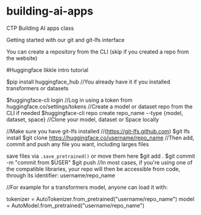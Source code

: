 # building-ai-apps
CTP Building AI apps class

Getting started with our git and git-lfs interface

You can create a repository from the CLI (skip if you created a repo from the website)

#Huggingface likkle intro tutorial

$pip install huggingface_hub
//You already have it if you installed transformers or datasets

$huggingface-cli login
//Log in using a token from huggingface.co/settings/tokens
//Create a model or dataset repo from the CLI if needed
$huggingface-cli repo create repo_name --type {model, dataset, space}
//Clone your model, dataset or Space locally

//Make sure you have git-lfs installed
//(https://git-lfs.github.com)
$git lfs install
$git clone https://huggingface.co/username/repo_name
//Then add, commit and push any file you want, including larges files

 save files via `.save_pretrained()` or move them here
$git add .
$git commit -m "commit from $USER"
$git push
//In most cases, if you're using one of the compatible libraries, your repo will then be accessible from code, through its identifier: username/repo_name

//For example for a transformers model, anyone can load it with:

tokenizer = AutoTokenizer.from_pretrained("username/repo_name")
model = AutoModel.from_pretrained("username/repo_name")
